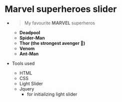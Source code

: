 # Marvel superheroes slider
* > My favourite **MARVEL** superheros 
  * **Deadpool**
  * **Spider-Man**
  * **Thor (the strongest avenger 🤣)**
  * **Venom**
  * **Ant-Man**

* Tools used
  * HTML
  * CSS
  * Light Slider
  * Jquery 
    * for initializing light slider
